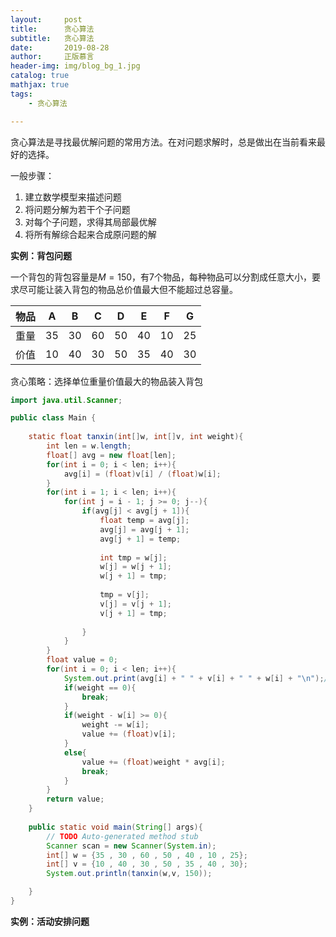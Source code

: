 ```yaml
---
layout:     post
title:      贪心算法
subtitle:   贪心算法
date:       2019-08-28
author:     正版慕言
header-img: img/blog_bg_1.jpg
catalog: true
mathjax: true
tags:
    - 贪心算法

---
```


贪心算法是寻找最优解问题的常用方法。在对问题求解时，总是做出在当前看来最好的选择。

一般步骤：
1. 建立数学模型来描述问题
2. 将问题分解为若干个子问题
3. 对每个子问题，求得其局部最优解
4. 将所有解综合起来合成原问题的解


**实例：背包问题**

一个背包的背包容量是$M = 150$，有7个物品，每种物品可以分割成任意大小，要求尽可能让装入背包的物品总价值最大但不能超过总容量。

| 物品 | A | B | C | D | E | F | G |
| --- | --- | --- | --- | --- | --- | --- | --- |
| 重量 | 35 | 30 | 60 | 50 | 40 | 10 | 25 |
| 价值 | 10 | 40 | 30 | 50 | 35 | 40 | 30 |

贪心策略：选择单位重量价值最大的物品装入背包

```java
import java.util.Scanner;

public class Main {
	
	static float tanxin(int[]w, int[]v, int weight){
		int len = w.length;
		float[] avg = new float[len];
		for(int i = 0; i < len; i++){
			avg[i] = (float)v[i] / (float)w[i];
		}
		for(int i = 1; i < len; i++){
			for(int j = i - 1; j >= 0; j--){
				if(avg[j] < avg[j + 1]){
					float temp = avg[j];
					avg[j] = avg[j + 1];
					avg[j + 1] = temp;
					
					int tmp = w[j];
					w[j] = w[j + 1];
					w[j + 1] = tmp;
					
					tmp = v[j];
					v[j] = v[j + 1];
					v[j + 1] = tmp;
					
				}
			}
		}
		float value = 0;
		for(int i = 0; i < len; i++){
			System.out.print(avg[i] + " " + v[i] + " " + w[i] + "\n");//avg, value, weight
			if(weight == 0){
				break;
			}
			if(weight - w[i] >= 0){
				weight -= w[i];
				value += (float)v[i];
			}
			else{
				value += (float)weight * avg[i];
				break;
			}
		}
		return value;
	}
	
	public static void main(String[] args){
		// TODO Auto-generated method stub
		Scanner scan = new Scanner(System.in);
		int[] w = {35 , 30 , 60 , 50 , 40 , 10 , 25};
		int[] v = {10 , 40 , 30 , 50 , 35 , 40 , 30};
		System.out.println(tanxin(w,v, 150));

	}
}
```

**实例：活动安排问题**

